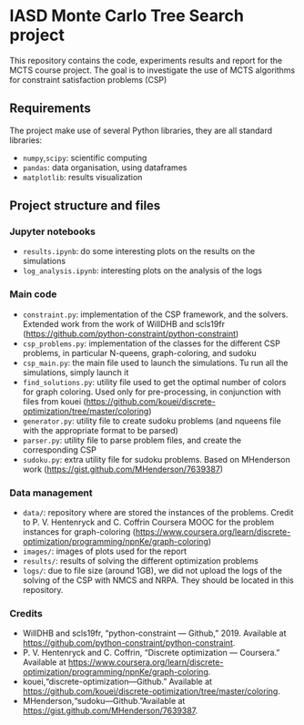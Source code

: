 # IASD Monte Carlo Tree Search project

This repository contains the code, experiments results and report for the MCTS course project.
The goal is to investigate the use of MCTS algorithms for constraint satisfaction problems (CSP)

## Requirements
The project make use of several Python libraries, they are all standard libraries:
- `numpy`,`scipy`: scientific computing
- `pandas`: data organisation, using dataframes
- `matplotlib`: results visualization

## Project structure and files

### Jupyter notebooks

- `results.ipynb`: do some interesting plots on the results on the simulations
- `log_analysis.ipynb`: interesting plots on the analysis of the logs

### Main code

- `constraint.py`: implementation of the CSP framework, and the solvers. Extended work from the work of WillDHB  and  scls19fr (https://github.com/python-constraint/python-constraint)
- `csp_problems.py`: implementation of the classes for the different CSP problems, in particular N-queens, graph-coloring, and sudoku
- `csp_main.py`: the main file used to launch the simulations. Tu run all the simulations, simply launch it
- `find_solutions.py`: utility file used to get the optimal number of colors for graph coloring. Used only for pre-processing, in conjunction with files from kouei (https://github.com/kouei/discrete-optimization/tree/master/coloring)
- `generator.py`: utility file to create sudoku problems (and nqueens file with the appropriate format to be parsed)
- `parser.py`: utility file to parse problem files, and create the corresponding CSP
- `sudoku.py`: extra utility file for sudoku problems. Based on MHenderson work (https://gist.github.com/MHenderson/7639387)

### Data management

- `data/`: repository where are stored the instances of the problems. Credit to P. V. Hentenryck and C. Coffrin Coursera MOOC for the problem instances for graph-coloring (https://www.coursera.org/learn/discrete-optimization/programming/npnKe/graph-coloring)
- `images/`: images of plots used for the report
- `results/`: results of solving the different optimization problems
- `logs/`: due to file size (around 1GB), we did not upload the logs of the solving of the CSP with NMCS and NRPA. They should be located in this repository.

### Credits

- WillDHB  and  scls19fr,  “python-constraint  —  Github,”  2019. Available at https://github.com/python-constraint/python-constraint.
- P. V. Hentenryck and C. Coffrin, “Discrete optimization — Coursera.” Available at https://www.coursera.org/learn/discrete-optimization/programming/npnKe/graph-coloring.
- kouei,“discrete-optimization—Github.” Available at https://github.com/kouei/discrete-optimization/tree/master/coloring.
- MHenderson,“sudoku—Github.”Available at https://gist.github.com/MHenderson/7639387.
